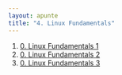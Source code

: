 ```yaml
---
layout: apunte
title: "4. Linux Fundamentals"
---
```


1. [0. Linux Fundamentals 1](/apuntes/thm/0-pre-career/1-pre-security/4-linux-fundamentals/linux-fundamentals-part-1/0-linux-fundamentals-1/)
2. [0. Linux Fundamentals 2](/apuntes/thm/0-pre-career/1-pre-security/4-linux-fundamentals/linux-fundamentals-part-2/0-linux-fundamentals-2/)
3. [0. Linux Fundamentals 3](/apuntes/thm/0-pre-career/1-pre-security/4-linux-fundamentals/linux-fundamentals-part-3/0-linux-fundamentals-3/)
